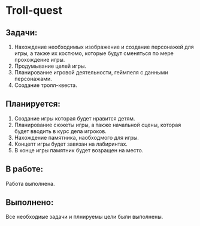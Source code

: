 # Troll-quest

## Задачи:
1. Нахождение необходимых изображение и создание персонажей для игры, а также их костюмо, которые будут сменяться по мере прохождение игры.
2. Продумывание целей игры.
3. Планирование игровой деятельности, геймпеля с данными персонажами.
4. Создание тролл-квеста.

## Планируется: 
1. Создание игры которая будет нравится детям.
2. Планирование сюжеты игры, а также начальной сцены, которая будет вводить в курс дела игроков.
3. Нахождение памятника, наобходмого для игры.
4. Концепт игры будет завязан на лабиринтах.
5. В конце игры памятник будет возращен на место.

## В работе: 
Работа выполнена.

## Выполнено:
Все необходиые задачи и плнируемы цели были выполнены.
